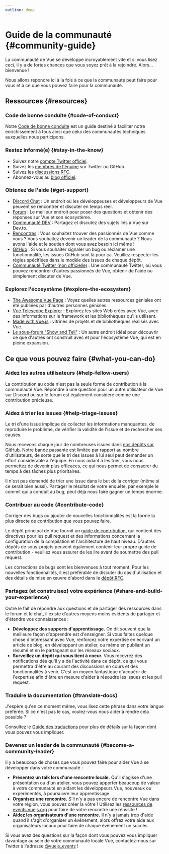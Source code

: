 ```yaml
---
outline: deep
---
```


# Guide de la communauté {#community-guide}

La communauté de Vue se développe incroyablement vite et si vous lisez ceci, il y a de fortes chances que vous soyez prêt à la rejoindre. Alors... bienvenue !

Nous allons répondre ici à la fois à ce que la communauté peut faire pour vous et à ce que vous pouvez faire pour la communauté.

## Ressources {#resources}

### Code de bonne conduite {#code-of-conduct}

Notre [Code de bonne conduite](/about/coc) est un guide destiné à faciliter notre enrichissement à tous ainsi que celui des communautés techniques auxquelles nous participons.

### Restez informé(e) {#stay-in-the-know}

- Suivez notre [compte Twitter officiel](https://x.com/vuejs).
- Suivez les [membres de l'équipe](./team) sur Twitter ou GitHub.
- Suivez les [discussions RFC](https://github.com/vuejs/rfcs).
- Abonnez-vous au [blog officiel](https://blog.vuejs.org/).

### Obtenez de l'aide {#get-support}

- [Discord Chat](https://discord.com/invite/vue) : Un endroit où les développeuses et développeurs de Vue peuvent se rencontrer et discuter en temps réel.
- [Forum](https://forum.vuejs.org/) : Le meilleur endroit pour poser des questions et obtenir des réponses sur Vue et son écosystème.
- [Communauté DEV](https://dev.to/t/vue) : Partagez et discutez des sujets liés à Vue sur Dev.to.
- [Rencontres](https://events.vuejs.org/meetups) : Vous souhaitez trouver des passionnés de Vue comme vous ? Vous souhaitez devenir un leader de la communauté ? Nous avons l'aide et le soutien dont vous avez besoin ici même !
- [GitHub](https://github.com/vuejs) : Si vous souhaiter signaler un bug ou réclamer une fonctionnalité, les issues GitHub sont là pour ça. Veuillez respecter les règles spécifiées dans le modèle des issues de chaque dépôt.
- [Communauté Twitter (non officielle)](https://x.com/i/communities/1516368750634840064) : Une communauté Twitter, où vous pouvez rencontrer d'autres passionnés de Vue, obtenir de l'aide ou simplement discuter de Vue.

### Explorez l'écosystème {#explore-the-ecosystem}

- [The Awesome Vue Page](https://github.com/vuejs/awesome-vue) : Voyez quelles autres ressources géniales ont été publiées par d'autres personnes géniales.
- [Vue Telescope Explorer](https://vuetelescope.com/explore) : Explorez les sites Web créés avec Vue, avec des informations sur le framework et les bibliothèques qu'ils utilisent.
- [Made with Vue.js](https://madewithvuejs.com/) : vitrines de projets et de bibliothèques réalisés avec Vue.
- [Le sous-forum "Show and Tell"](https://github.com/vuejs/core/discussions/categories/show-and-tell) : Un autre endroit idéal pour découvrir ce que d'autres ont construit avec et pour l'écosystème Vue, qui est en pleine expansion.

## Ce que vous pouvez faire {#what-you-can-do}

### Aidez les autres utilisateurs {#help-fellow-users}

La contribution au code n'est pas la seule forme de contribution à la communauté Vue. Répondre à une question pour un autre utilisateur de Vue sur Discord ou sur le forum est également considéré comme une contribution précieuse.

### Aidez à trier les issues {#help-triage-issues}

Le tri d'une issue implique de collecter les informations manquantes, de reproduire le problème, de vérifier la validité de l'issue et de rechercher ses causes.

Nous recevons chaque jour de nombreuses issues dans [nos dépôts sur GitHub](https://github.com/vuejs). Notre bande passante est limitée par rapport au nombre d'utilisateurs, de sorte que le tri des issues à lui seul peut demander un effort considérable à l'équipe. En nous aidant à les trier, vous nous permettez de devenir plus efficaces, ce qui nous permet de consacrer du temps à des tâches plus prioritaires.

Il n'est pas demandé de trier une issue dans le but de la corriger (même si ce serait bien aussi). Partager le résultat de votre enquête, par exemple le commit qui a conduit au bug, peut déjà nous faire gagner un temps énorme.

### Contribuer au code {#contribute-code}

Corriger des bugs ou ajouter de nouvelles fonctionnalités est la forme la plus directe de contribution que vous pouvez faire.

Le dépôt principal de Vue fournit un [guide de contribution](https://github.com/vuejs/core/blob/main/.github/contributing.md), qui contient des directives pour les pull request et des informations concernant la configuration de la compilation et l'architecture de haut niveau. D'autres dépôts de sous-projets peuvent également contenir leur propre guide de contribution - veuillez vous assurer de les lire avant de soumettre des pull request.

Les corrections de bugs sont les bienvenues à tout moment. Pour les nouvelles fonctionnalités, il est préférable de discuter du cas d'utilisation et des détails de mise en œuvre d'abord dans le [dépôt RFC](https://github.com/vuejs/rfcs/discussions).

### Partagez (et construisez) votre expérience {#share-and-build-your-experience}

Outre le fait de répondre aux questions et de partager des ressources dans le forum et le chat, il existe d'autres moyens moins évidents de partager et d'étendre vos connaissances :

- **Développez des supports d'apprentissage.** On dit souvent que la meilleure façon d'apprendre est d'enseigner. Si vous faites quelque chose d'intéressant avec Vue, renforcez votre expertise en écrivant un article de blog, en développant un atelier, ou même en publiant un résumé et en le partageant sur les réseaux sociaux.
- **Surveillez un dépôt qui vous tient à coeur.** Vous recevrez des notifications dès qu'il y a de l'activité dans ce dépôt, ce qui vous permettra d'être au courant des discussions en cours et des fonctionnalités à venir. C'est un moyen fantastique d'acquérir de l'expertise afin d'être en mesure d'aider à résoudre les issues et les pull request.

### Traduire la documentation {#translate-docs}

J'espère qu'en ce moment même, vous lisez cette phrase dans votre langue préférée. Si ce n'est pas le cas, voulez-vous nous aider à rendre cela possible ?

Consultez le [Guide des traductions](/translations/) pour plus de détails sur la façon dont vous pouvez vous impliquer.

### Devenez un leader de la communauté {#become-a-community-leader}

Il y a beaucoup de choses que vous pouvez faire pour aider Vue à se développer dans votre communauté :

- **Présentez un talk lors d'une rencontre locale.** Qu'il s'agisse d'une présentation ou d'un atelier, vous pouvez apporter beaucoup de valeur à votre communauté en aidant les développeurs Vue, nouveaux ou expérimentés, à poursuivre leur apprentissage.
- **Organisez une rencontre.** S'il n'y a pas encore de rencontre Vue dans votre région, vous pouvez créer la vôtre ! Utilisez les [ressources de events.vuejs.org](https://events.vuejs.org/resources/#getting-started) pour faire de votre rencontre une réussite !
- **Aidez les organisateurs d'une rencontre.** Il n'y a jamais trop d'aide quand il s'agit d'organiser un événement, alors offrez votre aide aux organisateurs locaux pour faire de chaque événement un succès.

Si vous avez des questions sur la façon dont vous pouvez vous impliquer davantage au sein de votre communauté locale Vue, contactez-nous sur Twitter à l'adresse [@vuejs_events](https://www.twitter.com/vuejs_events) !